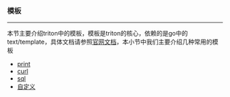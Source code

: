 ### 模板
-----
本节主要介绍triton中的模板，模板是triton的核心，依赖的是go中的text/template，具体文档请参照[官网文档](https://golang.org/pkg/text/template/)，本小节中我们主要介绍几种常用的模板
* [print](print.md)
* [curl](curl.md)
* [sql](sql.md)
* [自定义](self.md)